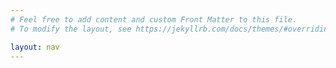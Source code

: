 ```yaml
---
# Feel free to add content and custom Front Matter to this file.
# To modify the layout, see https://jekyllrb.com/docs/themes/#overriding-theme-defaults

layout: nav
---
```

